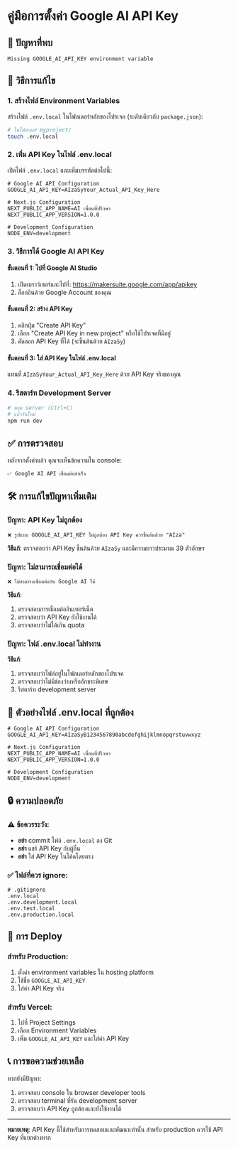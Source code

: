 # คู่มือการตั้งค่า Google AI API Key

## 🚨 ปัญหาที่พบ
```
Missing GOOGLE_AI_API_KEY environment variable
```

## 🔧 วิธีการแก้ไข

### 1. สร้างไฟล์ Environment Variables

สร้างไฟล์ `.env.local` ในโฟลเดอร์หลักของโปรเจค (ระดับเดียวกับ `package.json`):

```bash
# ในโฟลเดอร์ myproject/
touch .env.local
```

### 2. เพิ่ม API Key ในไฟล์ .env.local

เปิดไฟล์ `.env.local` และเพิ่มบรรทัดต่อไปนี้:

```env
# Google AI API Configuration
GOOGLE_AI_API_KEY=AIzaSyYour_Actual_API_Key_Here

# Next.js Configuration
NEXT_PUBLIC_APP_NAME=AI เพื่อนที่ปรึกษา
NEXT_PUBLIC_APP_VERSION=1.0.0

# Development Configuration
NODE_ENV=development
```

### 3. วิธีการได้ Google AI API Key

#### ขั้นตอนที่ 1: ไปที่ Google AI Studio
1. เปิดเบราว์เซอร์และไปที่: https://makersuite.google.com/app/apikey
2. ล็อกอินด้วย Google Account ของคุณ

#### ขั้นตอนที่ 2: สร้าง API Key
1. คลิกปุ่ม "Create API Key"
2. เลือก "Create API Key in new project" หรือใช้โปรเจคที่มีอยู่
3. คัดลอก API Key ที่ได้ (จะขึ้นต้นด้วย `AIzaSy`)

#### ขั้นตอนที่ 3: ใส่ API Key ในไฟล์ .env.local
แทนที่ `AIzaSyYour_Actual_API_Key_Here` ด้วย API Key จริงของคุณ

### 4. รีสตาร์ท Development Server

```bash
# หยุด server (Ctrl+C)
# แล้วรันใหม่
npm run dev
```

## ✅ การตรวจสอบ

หลังจากตั้งค่าแล้ว คุณจะเห็นข้อความใน console:

```
✅ Google AI API เชื่อมต่อสำเร็จ
```

## 🛠️ การแก้ไขปัญหาเพิ่มเติม

### ปัญหา: API Key ไม่ถูกต้อง
```
❌ รูปแบบ GOOGLE_AI_API_KEY ไม่ถูกต้อง API Key ควรขึ้นต้นด้วย "AIza"
```

**วิธีแก้**: ตรวจสอบว่า API Key ขึ้นต้นด้วย `AIzaSy` และมีความยาวประมาณ 39 ตัวอักษร

### ปัญหา: ไม่สามารถเชื่อมต่อได้
```
❌ ไม่สามารถเชื่อมต่อกับ Google AI ได้
```

**วิธีแก้**:
1. ตรวจสอบการเชื่อมต่ออินเทอร์เน็ต
2. ตรวจสอบว่า API Key ยังใช้งานได้
3. ตรวจสอบว่าไม่ได้เกิน quota

### ปัญหา: ไฟล์ .env.local ไม่ทำงาน
**วิธีแก้**:
1. ตรวจสอบว่าไฟล์อยู่ในโฟลเดอร์หลักของโปรเจค
2. ตรวจสอบว่าไม่มีช่องว่างหรืออักขระพิเศษ
3. รีสตาร์ท development server

## 📝 ตัวอย่างไฟล์ .env.local ที่ถูกต้อง

```env
# Google AI API Configuration
GOOGLE_AI_API_KEY=AIzaSyB1234567890abcdefghijklmnopqrstuvwxyz

# Next.js Configuration
NEXT_PUBLIC_APP_NAME=AI เพื่อนที่ปรึกษา
NEXT_PUBLIC_APP_VERSION=1.0.0

# Development Configuration
NODE_ENV=development
```

## 🔒 ความปลอดภัย

### ⚠️ ข้อควรระวัง:
- **อย่า** commit ไฟล์ `.env.local` ลง Git
- **อย่า** แชร์ API Key กับผู้อื่น
- **อย่า** ใส่ API Key ในโค้ดโดยตรง

### ✅ ไฟล์ที่ควร ignore:
```gitignore
# .gitignore
.env.local
.env.development.local
.env.test.local
.env.production.local
```

## 🚀 การ Deploy

### สำหรับ Production:
1. ตั้งค่า environment variables ใน hosting platform
2. ใช้ชื่อ `GOOGLE_AI_API_KEY`
3. ใส่ค่า API Key จริง

### สำหรับ Vercel:
1. ไปที่ Project Settings
2. เลือก Environment Variables
3. เพิ่ม `GOOGLE_AI_API_KEY` และใส่ค่า API Key

## 📞 การขอความช่วยเหลือ

หากยังมีปัญหา:
1. ตรวจสอบ console ใน browser developer tools
2. ตรวจสอบ terminal ที่รัน development server
3. ตรวจสอบว่า API Key ถูกต้องและยังใช้งานได้

---

**หมายเหตุ**: API Key นี้ใช้สำหรับการทดสอบและพัฒนาเท่านั้น สำหรับ production ควรใช้ API Key ที่แยกต่างหาก 
